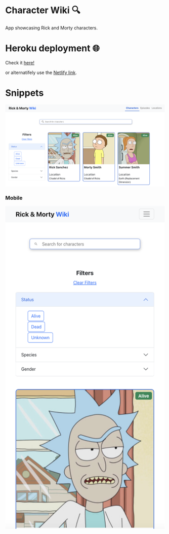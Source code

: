 # Character Wiki 🔍

App showcasing Rick and Morty characters.

# Heroku deployment 🌐

Check it [here!](https://react-character-wiki.herokuapp.com)

or alternatifely use the [Netlify link](https://react-character-wiki.netlify.app).

# Snippets

![alt text][snap-1]

### Mobile

![alt text][snap-2]

[snap-1]: /readme_files/snap_1.png 'snap-1'
[snap-2]: /readme_files/snap_2.png 'snap-2'
